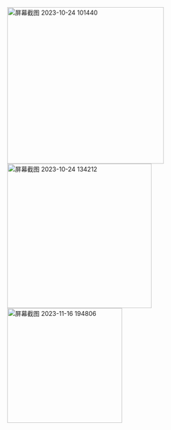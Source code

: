 
<img width="360" alt="屏幕截图 2023-10-24 101440" src="https://github.com/Sharp010/mit6.5840/assets/86239718/92adf174-1209-4a78-bd38-53c0076e62c8">
<img width="332" alt="屏幕截图 2023-10-24 134212" src="https://github.com/Sharp010/mit6.5840/assets/86239718/a38b495a-78d4-4e21-b27f-26d3b55afab8">
<img width="264" alt="屏幕截图 2023-11-16 194806" src="https://github.com/Sharp010/mit6.5840/assets/86239718/1a30dbb1-963e-432e-b0c7-d4879ab61ac9">
